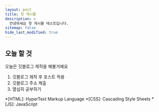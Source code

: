 ```yaml
---
layout: post
title: 첫 게시물
description: >
  안녕하세요 첫 게시물 테스트입니다.
sitemap: false
hide_last_modified: true
---
```


## 오늘 할 것
오늘은 깃블로그 제작을 해볼거예요
1. 깃블로그 제작 후 포스트 적용
2. 깃블로그 주소 제출
3. 열심히 공부하기


*[HTML]: HyperText Markup Language
*[CSS]: Cascading Style Sheets
*[JS]: JavaScript
